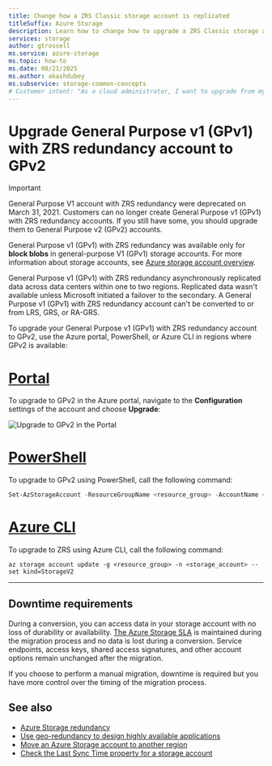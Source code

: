```yaml
---
title: Change how a ZRS Classic storage account is replicated
titleSuffix: Azure Storage
description: Learn how to change how to upgrade a ZRS Classic storage account to a General Purpose V2 account.
services: storage
author: gtrossell
ms.service: azure-storage
ms.topic: how-to
ms.date: 08/21/2025
ms.author: akashdubey
ms.subservice: storage-common-concepts
# Customer intent: "As a cloud administrator, I want to upgrade from my General Purpose V1 Zone Redundant Storage (ZRS) storage account, to a General Purpose V2 account, so that I can take advantage of the latest features and improvements."
---
```


# Upgrade General Purpose v1 (GPv1) with ZRS redundancy account to GPv2

> [!IMPORTANT]
>  General Purpose V1 account with ZRS redundancy were deprecated on March 31, 2021. Customers can no longer create General Purpose v1 (GPv1) with ZRS redundancy accounts. If you still have some, you should upgrade them to General Purpose v2 (GPv2) accounts.

General Purpose v1 (GPv1) with ZRS redundancy was available only for **block blobs** in general-purpose V1 (GPv1) storage accounts. For more information about storage accounts, see [Azure storage account overview](storage-account-overview.md).

General Purpose v1 (GPv1) with ZRS redundancy asynchronously replicated data across data centers within one to two regions. Replicated data wasn't available unless Microsoft initiated a failover to the secondary. A General Purpose v1 (GPv1) with ZRS redundancy account can't be converted to or from LRS, GRS, or RA-GRS.


To upgrade your General Purpose v1 (GPv1) with ZRS redundancy account to GPv2, use the Azure portal, PowerShell, or Azure CLI in regions where GPv2 is available:

# [Portal](#tab/portal)

To upgrade to GPv2 in the Azure portal, navigate to the **Configuration** settings of the account and choose **Upgrade**:

![Upgrade to GPv2 in the Portal](media/redundancy-migration/portal-zrs-classic-upgrade.png)

# [PowerShell](#tab/powershell)

To upgrade to GPv2 using PowerShell, call the following command:

```powershell
Set-AzStorageAccount -ResourceGroupName <resource_group> -AccountName <storage_account> -UpgradeToStorageV2
```

# [Azure CLI](#tab/azure-cli)

To upgrade to ZRS using Azure CLI, call the following command:

```cli
az storage account update -g <resource_group> -n <storage_account> --set kind=StorageV2
```

---


## Downtime requirements

During a conversion, you can access data in your storage account with no loss of durability or availability. [The Azure Storage SLA](https://azure.microsoft.com/support/legal/sla/storage/) is maintained during the migration process and no data is lost during a conversion. Service endpoints, access keys, shared access signatures, and other account options remain unchanged after the migration.

If you choose to perform a manual migration, downtime is required but you have more control over the timing of the migration process.

## See also

- [Azure Storage redundancy](storage-redundancy.md)
- [Use geo-redundancy to design highly available applications](geo-redundant-design.md)
- [Move an Azure Storage account to another region](storage-account-move.md)
- [Check the Last Sync Time property for a storage account](last-sync-time-get.md)
